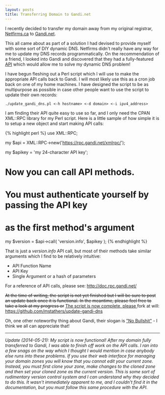 ```yaml
---
layout: posts
title: Transferring Domain to Gandi.net
---
```


I recently decided to transfer my domain away from my original registrar, <a href="http://netfirms.ca" target="_blank">Netfirms.ca</a> to <a href="http://www.gandi.net" target="_blank">Gandi.net</a>.

This all came about as part of a solution I had devised to provide myself with some sort of DIY dynamic DNS. Netfirms didn't really have any way for me to update my DNS records programmatically. On the recommendation of a friend, I looked into Gandi and discovered that they had a fully-featured <a href="http://doc.rpc.gandi.net/" target="_blank">API</a> which would allow me to solve my dynamic DNS problem!

I have begun fleshing out a Perl script which I will use to make the appropriate API calls back to Gandi. I will most likely use this as a cron job back on one of my home machines. I have designed the script to be as multipurpose as possible in case other people want to use the script to update their own records:

    ./update_gandi_dns.pl <-h hostname> <-d domain> <-i ipv4_address>

I am finding their API quite easy to use so far, and I only need the CPAN XML::RPC library for my Perl script. Here is a little sample of how simple it is to setup a new object and start making API calls:

{% highlight perl %}
use XML::RPC;

my $api = XML::RPC->new('https://rpc.gandi.net/xmlrpc/');

my $apikey = 'my 24-character API key';

# Now you can call API methods.
# You must authenticate yourself by passing the API key
# as the first method's argument
my $version = $api->call( 'version.info', $apikey );
{% endhighlight %}

That is just a *version.info* API call, but most of their methods take similar arguments which I find to be relatively intuitive:

- API Function Name
- API Key
- Single Argument or a hash of parameters

For a reference of API calls, please see: <a href="http://doc.rpc.gandi.net/" target="_blank">http://doc.rpc.gandi.net/</a>

<del datetime="2014-05-21">At the time of writing, the script is not yet finished but I will be sure to post an update back once it is functional. In the meantime, please feel free to take a look at my progress or</del> <ins datetime="2014-05-21">The script is now complete, please </ins>fork at will: <a href="https://github.com/mstathers/update-gandi-dns" target="_blank">https://github.com/mstathers/update-gandi-dns</a>

Oh, one other noteworthy thing about Gandi, their slogan is <a href="http://www.gandi.net/no-bullshit" target="_blank">"No Bullshit"</a> - I think we all can appreciate that!

<hr />

*Update (2014-05-21): My script is now functional! After my domain fully transferred to Gandi, I was able to finish off work on the API calls.
I ran into a few snags on the way which I thought I would mention in case anybody else runs into these problems. If you use their web interface for managing your domain zones you will know that you cannot edit your current zone. Instead, you must first clone your zone, make changes to the cloned zone and then set your cloned zone as the current version. This is some sort of rudimentary version control system and I can understand why they decided to do this. It wasn't immediately apparent to me, and I couldn't find it in the documentation, but you must follow this same procedure with the API.*
